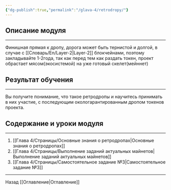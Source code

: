 ```yaml
---
{"dg-publish":true,"permalink":"/glava-4/retrodropy/"}
---
```


## Описание модуля
---
Финишная прямая к дропу, дорога может быть тернистой и долгой, в случае с [[Словарь/En/Layer-2\|Layer-2]] блокчейнами, поэтому закладывайте 1-2года, так как перед тем как раздать токен, проект обрастает мясом(экосистемой) на уже готовый скелет(мейннет)

## Результат обучения
---
Вы получите понимание, что такое ретродропы и научитесь принимать в них участие, с последующим окологарантированным дропом токенов проекта.

## Содержание и уроки модуля
---
1. [[Глава 4/Страницы/Основные знания о ретродропах\|Основные знания о ретродропах]]
2. [[Глава 4/Страницы/Выполнение заданий актуальных майнетов\|Выполнение заданий актуальных майнетов]]
3. [[Глава 4/Страницы/Самостоятельное задание №3\|Самостоятельное задание №3]]

---

Назад [[Оглавление\|Оглавление]]